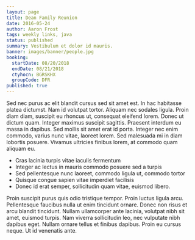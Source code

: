 ```yaml
---
layout: page
title: Dean Family Reunion
date: 2016-05-24
author: Aaron Frost
tags: weekly links, java
status: published
summary: Vestibulum et dolor id mauris.
banner: images/banner/people.jpg
booking:
  startDate: 08/20/2018
  endDate: 08/21/2018
  ctyhocn: BGRSKHX
  groupCode: DFR
published: true
---
```

Sed nec purus ac elit blandit cursus sed sit amet est. In hac habitasse platea dictumst. Nam id volutpat tortor. Aliquam nec sodales ligula. Proin diam diam, suscipit eu rhoncus ut, consequat eleifend lorem. Donec ut dictum quam. Integer maximus suscipit sagittis. Praesent interdum eu massa in dapibus. Sed mollis sit amet erat id porta. Integer nec enim commodo, varius nunc vitae, laoreet lorem. Sed malesuada mi in diam lobortis posuere. Vivamus ultricies finibus lorem, at commodo quam aliquam eu.

* Cras lacinia turpis vitae iaculis fermentum
* Integer ac lectus in mauris commodo posuere sed a turpis
* Sed pellentesque nunc laoreet, commodo ligula ut, commodo tortor
* Quisque congue sapien vitae imperdiet facilisis
* Donec id erat semper, sollicitudin quam vitae, euismod libero.

Proin suscipit purus quis odio tristique tempor. Proin luctus ligula arcu. Pellentesque faucibus nulla ut enim tincidunt ornare. Donec non risus et arcu blandit tincidunt. Nullam ullamcorper ante lacinia, volutpat nibh sit amet, euismod turpis. Nam viverra sollicitudin leo, nec vulputate nibh dapibus eget. Nullam ornare tellus et finibus dapibus. Proin eu cursus neque. Ut id venenatis ante.

